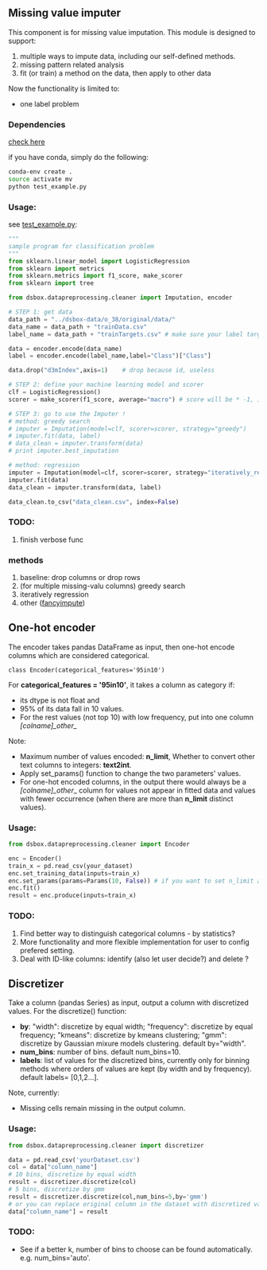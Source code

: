 ## Missing value imputer
This component is for missing value imputation. This module is designed to support:

1. multiple ways to impute data, including our self-defined methods.
2. missing pattern related analysis
3. fit (or train) a method on the data, then apply to other data

Now the functionality is limited to:

* one label problem

### Dependencies
[check here](environment.yml)

if you have conda, simply do the following:

```sh
conda-env create .
source activate mv
python test_example.py
```

### Usage:
see [test_example.py](test_example.py):

```python
"""
sample program for classification problem
"""
from sklearn.linear_model import LogisticRegression
from sklearn import metrics
from sklearn.metrics import f1_score, make_scorer
from sklearn import tree

from dsbox.datapreprocessing.cleaner import Imputation, encoder

# STEP 1: get data
data_path = "../dsbox-data/o_38/original/data/"
data_name = data_path + "trainData.csv"
label_name = data_path + "trainTargets.csv" # make sure your label target is in the second column of this file

data = encoder.encode(data_name)
label = encoder.encode(label_name,label="Class")["Class"]

data.drop("d3mIndex",axis=1)    # drop because id, useless

# STEP 2: define your machine learning model and scorer
clf = LogisticRegression()
scorer = make_scorer(f1_score, average="macro") # score will be * -1, if greater_is_better is set to False

# STEP 3: go to use the Imputer !
# method: greedy search
# imputer = Imputation(model=clf, scorer=scorer, strategy="greedy")
# imputer.fit(data, label)
# data_clean = imputer.transform(data)
# print imputer.best_imputation

# method: regression
imputer = Imputation(model=clf, scorer=scorer, strategy="iteratively_regre")
imputer.fit(data)
data_clean = imputer.transform(data, label)

data_clean.to_csv("data_clean.csv", index=False)
```


### TODO:
1. finish verbose func

### methods
1. baseline: drop columns or drop rows
2. (for multiple missing-valu columns) greedy search
3. iteratively regression
4. other ([fancyimpute](https://github.com/hammerlab/fancyimpute))

## One-hot encoder
The encoder takes pandas DataFrame as input, then one-hot encode columns which are considered categorical. 

```
class Encoder(categorical_features='95in10')
```

For **categorical_features = '95in10'**, it takes a column as category if:
* its dtype is not float and
* 95% of its data fall in 10 values.
* For the rest values (not top 10) with low frequency, put into one column _[colname]\_other\__

Note: 
* Maximum number of values encoded: **n_limit**, Whether to convert other text columns to integers: **text2int**.
* Apply set_params() function to change the two parameters' values. 
* For one-hot encoded columns, in the output there would always be a _[colname]\_other__ column for values not appear in fitted data and values with fewer occurrence (when there are more than **n_limit** distinct values).


### Usage:
```python
from dsbox.datapreprocessing.cleaner import Encoder

enc = Encoder()
train_x = pd.read_csv(your_dataset)
enc.set_training_data(inputs=train_x)
enc.set_params(params=Params(10, False)) # if you want to set n_limit and text2int parameter
enc.fit()
result = enc.produce(inputs=train_x)
```

### TODO:
1. Find better way to distinguish categorical columns - by statistics?
2. More functionality and more flexible implementation for user to config prefered setting.
3. Deal with ID-like columns: identify (also let user decide?) and delete ? 


## Discretizer
Take a column (pandas Series) as input, output a column with discretized values. For the discretize() function:
* **by**: "width": discretize by equal width; "frequency": discretize by equal frequency; "kmeans": discretize by kmeans clustering; "gmm": discretize by Gaussian mixure models clustering. default by="width".
* **num_bins**: number of bins. default num_bins=10.
* **labels**: list of values for the discretized bins, currently only for binning methods where orders of values are kept (by width and by frequency). default labels= [0,1,2...].


Note, currently: 
* Missing cells remain missing in the output column.

### Usage:
```python
from dsbox.datapreprocessing.cleaner import discretizer

data = pd.read_csv('yourDataset.csv')
col = data["column_name"]
# 10 bins, discretize by equal width
result = discretizer.discretize(col)
# 5 bins, discretize by gmm
result = discretizer.discretize(col,num_bins=5,by='gmm')
# or you can replace original column in the dataset with discretized values
data["column_name"] = result

```

### TODO:
- See if a better k, number of bins to choose can be found automatically. e.g. num_bins='auto'.


